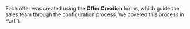 Each offer was created using the **Offer Creation** forms, which guide the sales team through the configuration process. We covered this process in Part 1.
